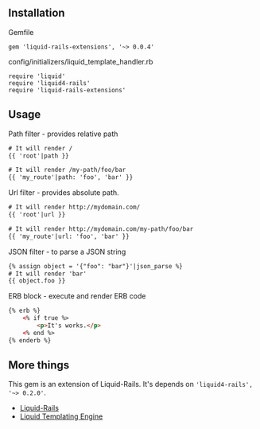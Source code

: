 ## Installation

Gemfile

    gem 'liquid-rails-extensions', '~> 0.0.4'

config/initializers/liquid_template_handler.rb

    require 'liquid'
    require 'liquid4-rails'
    require 'liquid-rails-extensions'

## Usage

Path filter - provides relative path
```html
# It will render /
{{ 'root'|path }}

# It will render /my-path/foo/bar
{{ 'my_route'|path: 'foo', 'bar' }}
```

Url filter - provides absolute path.
```html
# It will render http://mydomain.com/
{{ 'root'|url }}

# It will render http://mydomain.com/my-path/foo/bar
{{ 'my_route'|url: 'foo', 'bar' }}
```

JSON filter - to parse a JSON string
```html
{% assign object = '{"foo": "bar"}'|json_parse %}
# It will render 'bar'
{{ object.foo }}
```

ERB block - execute and render ERB code

```html
{% erb %}
    <% if true %>
        <p>It's works.</p>
    <% end %>
{% enderb %}
```

## More things

This gem is an extension of Liquid-Rails. It's depends on `'liquid4-rails', '~> 0.2.0'`.

- [Liquid-Rails](https://github.com/mikoweb/liquid4-rails)
- [Liquid Templating Engine](https://shopify.github.io/liquid/)
